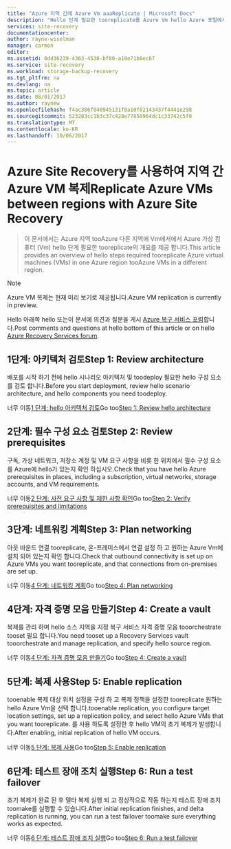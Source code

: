 ```yaml
---
title: "Azure 지역 간에 Azure Vm aaaReplicate | Microsoft Docs"
description: "Hello 단계 필요한 tooreplicate를 Azure Vm hello Azure 포털에서에서 hello Azure Site Recovery 서비스와 Azure 지역 간 요약 되어 있습니다."
services: site-recovery
documentationcenter: 
author: rayne-wiselman
manager: carmon
editor: 
ms.assetid: 6dd36239-4363-4538-bf80-a18e71b8ec67
ms.service: site-recovery
ms.workload: storage-backup-recovery
ms.tgt_pltfrm: na
ms.devlang: na
ms.topic: article
ms.date: 08/01/2017
ms.author: raynew
ms.openlocfilehash: f4ac386f040945131f8a10f02143437f4441e298
ms.sourcegitcommit: 523283cc1b3c37c428e77850964dc1c33742c5f0
ms.translationtype: MT
ms.contentlocale: ko-KR
ms.lasthandoff: 10/06/2017
---
```

# <a name="replicate-azure-vms-between-regions-with-azure-site-recovery"></a><span data-ttu-id="d25c8-103">Azure Site Recovery를 사용하여 지역 간 Azure VM 복제</span><span class="sxs-lookup"><span data-stu-id="d25c8-103">Replicate Azure VMs between regions with Azure Site Recovery</span></span>

><span data-ttu-id="d25c8-104">이 문서에서는 Azure 지역 tooAzure 다른 지역에 Vm에서에서 Azure 가상 컴퓨터 (Vm) hello 단계 필요한 tooreplicate의 개요를 제공 합니다.</span><span class="sxs-lookup"><span data-stu-id="d25c8-104">This article provides an overview of hello steps required tooreplicate Azure virtual machines (VMs) in one Azure region tooAzure VMs in a different region.</span></span> 

>[!NOTE]
>
> <span data-ttu-id="d25c8-105">Azure VM 복제는 현재 미리 보기로 제공됩니다.</span><span class="sxs-lookup"><span data-stu-id="d25c8-105">Azure VM replication is currently in preview.</span></span>

<span data-ttu-id="d25c8-106">Hello 아래쪽 hello 또는이 문서에 의견과 질문을 게시 [Azure 복구 서비스 포럼](https://social.msdn.microsoft.com/forums/azure/home?forum=hypervrecovmgr)합니다.</span><span class="sxs-lookup"><span data-stu-id="d25c8-106">Post comments and questions at hello bottom of this article or on hello [Azure Recovery Services forum](https://social.msdn.microsoft.com/forums/azure/home?forum=hypervrecovmgr).</span></span>

## <a name="step-1-review-architecture"></a><span data-ttu-id="d25c8-107">1단계: 아키텍처 검토</span><span class="sxs-lookup"><span data-stu-id="d25c8-107">Step 1: Review architecture</span></span>

<span data-ttu-id="d25c8-108">배포를 시작 하기 전에 hello 시나리오 아키텍처 및 toodeploy 필요한 hello 구성 요소를 검토 합니다.</span><span class="sxs-lookup"><span data-stu-id="d25c8-108">Before you start deployment, review hello scenario architecture, and hello components you need toodeploy.</span></span>

<span data-ttu-id="d25c8-109">너무 이동[1 단계: hello 아키텍처 검토](azure-to-azure-walkthrough-architecture.md)</span><span class="sxs-lookup"><span data-stu-id="d25c8-109">Go too[Step 1: Review hello architecture](azure-to-azure-walkthrough-architecture.md)</span></span>


## <a name="step-2-review-prerequisites"></a><span data-ttu-id="d25c8-110">2단계: 필수 구성 요소 검토</span><span class="sxs-lookup"><span data-stu-id="d25c8-110">Step 2: Review prerequisites</span></span>

<span data-ttu-id="d25c8-111">구독, 가상 네트워크, 저장소 계정 및 VM 요구 사항을 비롯 한 위치에서 필수 구성 요소를 Azure에 hello가 있는지 확인 하십시오.</span><span class="sxs-lookup"><span data-stu-id="d25c8-111">Check that you have hello Azure prerequisites in places, including a subscription, virtual networks, storage accounts, and VM requirements.</span></span>

<span data-ttu-id="d25c8-112">너무 이동[2 단계: 사전 요구 사항 및 제한 사항 확인](azure-to-azure-walkthrough-prerequisites.md)</span><span class="sxs-lookup"><span data-stu-id="d25c8-112">Go too[Step 2: Verify prerequisites and limitations](azure-to-azure-walkthrough-prerequisites.md)</span></span>


## <a name="step-3-plan-networking"></a><span data-ttu-id="d25c8-113">3단계: 네트워킹 계획</span><span class="sxs-lookup"><span data-stu-id="d25c8-113">Step 3: Plan networking</span></span>

<span data-ttu-id="d25c8-114">아웃 바운드 연결 tooreplicate, 온-프레미스에서 연결 설정 하 고 원하는 Azure Vm에 설치 되어 있는지 확인 합니다.</span><span class="sxs-lookup"><span data-stu-id="d25c8-114">Check that outbound connectivity is set up on Azure VMs you want tooreplicate, and that connections from on-premises are set up.</span></span>

<span data-ttu-id="d25c8-115">너무 이동[4 단계: 네트워킹 계획](azure-to-azure-walkthrough-network.md)</span><span class="sxs-lookup"><span data-stu-id="d25c8-115">Go too[Step 4: Plan networking](azure-to-azure-walkthrough-network.md)</span></span>



## <a name="step-4-create-a-vault"></a><span data-ttu-id="d25c8-116">4단계: 자격 증명 모음 만들기</span><span class="sxs-lookup"><span data-stu-id="d25c8-116">Step 4: Create a vault</span></span> 

<span data-ttu-id="d25c8-117">복제를 관리 하며 hello 소스 지역을 지정 복구 서비스 자격 증명 모음 tooorchestrate tooset 필요 합니다.</span><span class="sxs-lookup"><span data-stu-id="d25c8-117">You need tooset up a Recovery Services vault tooorchestrate and manage replication, and specify hello source region.</span></span>

<span data-ttu-id="d25c8-118">너무 이동[4 단계: 자격 증명 모음 만들기](azure-to-azure-walkthrough-vault.md)</span><span class="sxs-lookup"><span data-stu-id="d25c8-118">Go too[Step 4: Create a vault](azure-to-azure-walkthrough-vault.md)</span></span>


## <a name="step-5-enable-replication"></a><span data-ttu-id="d25c8-119">5단계: 복제 사용</span><span class="sxs-lookup"><span data-stu-id="d25c8-119">Step 5: Enable replication</span></span>


<span data-ttu-id="d25c8-120">tooenable 복제 대상 위치 설정을 구성 하 고 복제 정책을 설정한 tooreplicate 원하는 hello Azure Vm을 선택 합니다.</span><span class="sxs-lookup"><span data-stu-id="d25c8-120">tooenable replication, you configure target location settings, set up a replication policy, and select hello Azure VMs that you want tooreplicate.</span></span> <span data-ttu-id="d25c8-121">를 사용 하도록 설정한 후 hello VM의 초기 복제가 발생합니다.</span><span class="sxs-lookup"><span data-stu-id="d25c8-121">After enabling, initial replication of hello VM occurs.</span></span>

<span data-ttu-id="d25c8-122">너무 이동[5 단계: 복제 사용](azure-to-azure-walkthrough-enable-replication.md)</span><span class="sxs-lookup"><span data-stu-id="d25c8-122">Go too[Step 5: Enable replication](azure-to-azure-walkthrough-enable-replication.md)</span></span>


## <a name="step-6-run-a-test-failover"></a><span data-ttu-id="d25c8-123">6단계: 테스트 장애 조치 실행</span><span class="sxs-lookup"><span data-stu-id="d25c8-123">Step 6: Run a test failover</span></span>

<span data-ttu-id="d25c8-124">초기 복제가 완료 된 후 델타 복제 실행 되 고 정상적으로 작동 하는지 테스트 장애 조치 toomake를 실행할 수 있습니다.</span><span class="sxs-lookup"><span data-stu-id="d25c8-124">After initial replication finishes, and delta replication is running, you can run a test failover toomake sure everything works as expected.</span></span>

<span data-ttu-id="d25c8-125">너무 이동[6 단계: 테스트 장애 조치 실행](azure-to-azure-walkthrough-test-failover.md)</span><span class="sxs-lookup"><span data-stu-id="d25c8-125">Go too[Step 6: Run a test failover](azure-to-azure-walkthrough-test-failover.md)</span></span>



